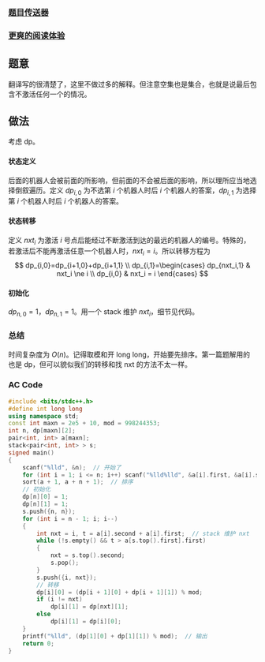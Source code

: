 ### [题目传送器](https://www.luogu.com.cn/problem/AT_abc158_f)

### [更爽的阅读体验](https://www.luogu.com.cn/blog/yaohaoyou/solution-at-abc158-f)

## 题意
翻译写的很清楚了，这里不做过多的解释。但注意空集也是集合，也就是说最后包含不激活任何一个的情况。

## 做法
考虑 dp。

#### 状态定义
后面的机器人会被前面的所影响，但前面的不会被后面的影响，所以理所应当地选择倒叙遍历。定义 $dp_{i,0}$	 为不选第 $i$ 个机器人时后 $i$ 个机器人的答案，$dp_{i,1}$ 为选择第 $i$ 个机器人时后 $i$ 个机器人的答案。

#### 状态转移
定义 $nxt_i$ 为激活 $i$ 号点后能经过不断激活到达的最远的机器人的编号。特殊的，若激活后不能再激活任意一个机器人时，$nxt_i=i$。所以转移方程为
$$
dp_{i,0}=dp_{i+1,0}+dp_{i+1,1} \\
dp_{i,1}=\begin{cases} dp_{nxt_i,1} & nxt_i \ne i \\ dp_{i,0} & nxt_i = i \end{cases}
$$

#### 初始化
$dp_{n,0}=1$，$dp_{n,1}=1$。用一个 stack 维护 $nxt_i$，细节见代码。

### 总结
时间复杂度为 $O(n)$。记得取模和开 long long，开始要先排序。第一篇题解用的也是 dp，但可以貌似我们的转移和找 nxt 的方法不太一样。
### AC Code

```cpp
#include <bits/stdc++.h>
#define int long long
using namespace std;
const int maxn = 2e5 + 10, mod = 998244353;
int n, dp[maxn][2];
pair<int, int> a[maxn];
stack<pair<int, int> > s;
signed main()
{
    scanf("%lld", &n);  // 开始了
    for (int i = 1; i <= n; i++) scanf("%lld%lld", &a[i].first, &a[i].second);
    sort(a + 1, a + n + 1);  // 排序
	// 初始化
    dp[n][0] = 1;
    dp[n][1] = 1;
    s.push({n, n});
    for (int i = n - 1; i; i--)
    {
        int nxt = i, t = a[i].second + a[i].first;  // stack 维护 nxt
        while (!s.empty() && t > a[s.top().first].first)
        {
            nxt = s.top().second;
            s.pop();
        }
        s.push({i, nxt});
		// 转移
        dp[i][0] = (dp[i + 1][0] + dp[i + 1][1]) % mod;
        if (i != nxt)
            dp[i][1] = dp[nxt][1];
        else
            dp[i][1] = dp[i][0];
    }
    printf("%lld", (dp[1][0] + dp[1][1]) % mod);  // 输出
	return 0;
}
```
